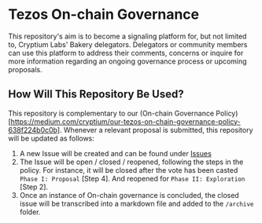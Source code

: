 # Tezos On-chain Governance
This repository's aim is to become a signaling platform for, but not limited to, Cryptium Labs' Bakery delegators. Delegators or community members can use this platform to address their comments, concerns or inquire for more information regarding an ongoing governance process or upcoming proposals. 

## How Will This Repository Be Used?
This repository is complementary to our (On-chain Governance Policy)[https://medium.com/cryptium/our-tezos-on-chain-governance-policy-638f224b0c0b]. Whenever a relevant proposal is submitted, this repository will be updated as follows:
1. A new Issue will be created and can be found under [Issues](https://github.com/cryptiumlabs/tezos-governance/issues)
2. The Issue will be open / closed / reopened, following the steps in the policy. For instance, it will be closed after the vote has been casted `Phase I: Proposal` [Step 4]. And reopened for `Phase II: Exploration` [Step 2].
3. Once an instance of On-chain governance is concluded, the closed issue will be transcribed into a markdown file and added to the `/archive` folder.
